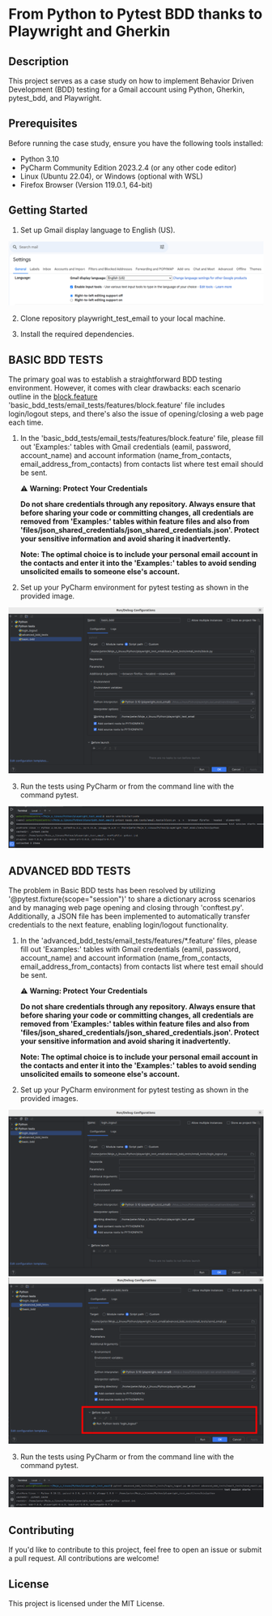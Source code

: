 # From Python to Pytest BDD thanks to Playwright and Gherkin

## Description

This project serves as a case study on how to implement Behavior Driven Development (BDD) testing for a Gmail account 
using Python, Gherkin, pytest_bdd, and Playwright.

## Prerequisites

Before running the case study, ensure you have the following tools installed:

- Python 3.10
- PyCharm Community Edition 2023.2.4 (or any other code editor)
- Linux (Ubuntu 22.04), or Windows (optional with WSL)
- Firefox Browser (Version 119.0.1, 64-bit)

## Getting Started

1. Set up Gmail display language to English (US).

![Gmail Display Language Configuration](/files/gmail_setup/gmail_display_language.png)

2. Clone repository playwright_test_email to your local machine.

3. Install the required dependencies.

## BASIC BDD TESTS

The primary goal was to establish a straightforward BDD testing environment. 
However, it comes with clear drawbacks: each scenario outline in 
the  [block.feature](/basic_bdd_tests/email_tests/features) 'basic_bdd_tests/email_tests/features/block.feature' file includes login/logout steps, and there's also the issue of
opening/closing a web page each time.

1. In the 'basic_bdd_tests/email_tests/features/block.feature' file, please fill out 'Examples:' tables with Gmail 
   credentials (eamil, password, account_name) and account information (name_from_contacts, email_address_from_contacts)
   from contacts list where test email should be sent.

   ⚠️ **Warning: Protect Your Credentials**

   **Do not share credentials through any repository. Always ensure that before sharing your code or committing changes, 
   all credentials are removed from 'Examples:' tables within feature files and also from 
   'files/json_shared_credentials/json_shared_credentials.json'. 
   Protect your sensitive information and avoid sharing it inadvertently.**

   
   **Note: The optimal choice is to include your personal email account in the contacts and enter it into the 'Examples:' 
   tables to avoid sending unsolicited emails to someone else's account.**

2. Set up your PyCharm environment for pytest testing as shown in the provided image.

![PyCharm Configuration](/files/pycharm_setup/basic_bdd_setup.png)

3. Run the tests using PyCharm or from the command line with the command pytest.

![Terminal commands](/files/terminal_commands/terminal_commands_basic_bdd_setup.png)

## ADVANCED BDD TESTS

The problem in Basic BDD tests has been resolved by utilizing '@pytest.fixture(scope="session")' to share a dictionary 
across scenarios and by managing web page opening and closing through 'conftest.py'. 
Additionally, a JSON file has been implemented to automatically transfer credentials to the next feature, 
enabling login/logout functionality.

1. In the 'advanced_bdd_tests/email_tests/features/*.feature' files, please fill out 'Examples:' tables with Gmail 
   credentials (eamil, password, account_name) and account information (name_from_contacts, email_address_from_contacts)
   from contacts list where test email should be sent.

   ⚠️ **Warning: Protect Your Credentials**

   **Do not share credentials through any repository. Always ensure that before sharing your code or committing changes, 
   all credentials are removed from 'Examples:' tables within feature files and also from 
   'files/json_shared_credentials/json_shared_credentials.json'. 
   Protect your sensitive information and avoid sharing it inadvertently.**
 
   **Note: The optimal choice is to include your personal email account in the contacts and enter it into the 'Examples:' 
   tables to avoid sending unsolicited emails to someone else's account.**

2. Set up your PyCharm environment for pytest testing as shown in the provided images.

![PyCharm Configuration](/files/pycharm_setup/pycharm_advanced_bdd_setup1.png)
![PyCharm Configuration](/files/pycharm_setup/pycharm_advanced_bdd_setup2.png)

3. Run the tests using PyCharm or from the command line with the command pytest.

![Terminal commands](/files/terminal_commands/terminal_commands_advanced_bdd_setup.png)

## Contributing
If you'd like to contribute to this project, feel free to open an issue or submit a pull request. 
All contributions are welcome!

## License
This project is licensed under the MIT License.